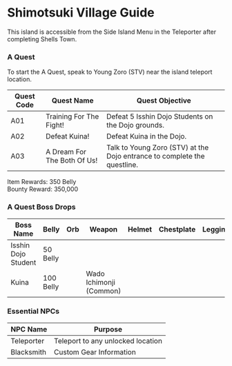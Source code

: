 # Shimotsuki Village Guide

This island is accessible from the Side Island Menu in the Teleporter after completing Shells Town.

### A Quest

To start the A Quest, speak to Young Zoro (STV) near the island teleport location.

| Quest Code| Quest Name                    | Quest Objective|
|-----------|-----------                    |-----------|
| A01       | Training For The Fight!       |Defeat 5 Isshin Dojo Students on the Dojo grounds.|
| A02       | Defeat Kuina!                 |Defeat Kuina in the Dojo.|
| A03       | A Dream For The Both Of Us!   |Talk to Young Zoro (STV) at the Dojo entrance to complete the questline.|

Item Rewards: 350 Belly<br>
Bounty Reward: 350,000

### A Quest Boss Drops

| Boss Name             | Belly      | Orb       | Weapon                   | Helmet    | Chestplate | Leggings  | Boots     | Other     |
|-----------            |----------- |-----------|-----------               |-----------|----------- |-----------|-----------|-----------|
| Isshin Dojo Student   | 50 Belly   |           |                          |           |            |           |           |           |
| Kuina                 | 100 Belly  |           | Wado Ichimonji (Common)  |           |            |           |           |           |

### Essential NPCs

| NPC Name              | Purpose                                   |
|-------------          |-----------                                |
| Teleporter            | Teleport to any unlocked location         |
| Blacksmith            | Custom Gear Information                   |